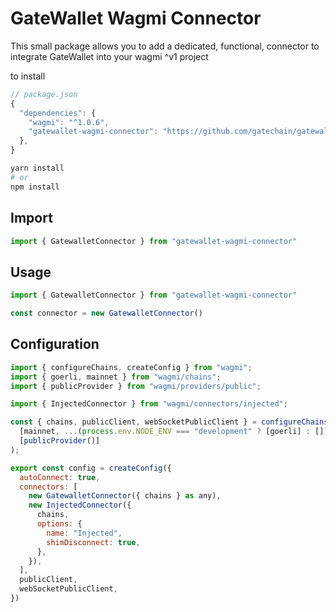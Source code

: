 # GateWallet Wagmi Connector
This small package allows you to add a dedicated, functional, connector to integrate GateWallet into your wagmi ^v1 project

to install
```javascript
// package.json
{
  "dependencies": {
    "wagmi": "^1.0.6",
    "gatewallet-wagmi-connector": "https://github.com/gatechain/gatewallet-wagmi-connector"
  },
}
```
```sh
yarn install
# or
npm install
```

## Import
```javascript
import { GatewalletConnector } from "gatewallet-wagmi-connector"
```

## Usage
```javascript
import { GatewalletConnector } from "gatewallet-wagmi-connector"

const connector = new GatewalletConnector()
```

## Configuration

```javascript
import { configureChains, createConfig } from "wagmi";
import { goerli, mainnet } from "wagmi/chains";
import { publicProvider } from "wagmi/providers/public";

import { InjectedConnector } from "wagmi/connectors/injected";

const { chains, publicClient, webSocketPublicClient } = configureChains(
  [mainnet, ...(process.env.NODE_ENV === "development" ? [goerli] : [])],
  [publicProvider()]
);

export const config = createConfig({
  autoConnect: true,
  connectors: [
    new GatewalletConnector({ chains } as any),
    new InjectedConnector({
      chains,
      options: {
        name: "Injected",
        shimDisconnect: true,
      },
    }),
  ],
  publicClient,
  webSocketPublicClient,
})
```
